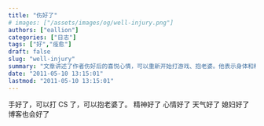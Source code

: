 ```yaml
---
title: "伤好了"
# images: ["/assets/images/og/well-injury.png"]
authors: ["eallion"]
categories: ["日志"]
tags: ["好","痊愈"]
draft: false
slug: "well-injury"
summary: "文章讲述了作者伤好后的喜悦心情，可以重新开始打游戏、抱老婆。他表示身体和精神都恢复了，天气也变好了。最后提到博客也会变得更好。"
date: "2011-05-10 13:15:01"
lastmod: "2011-05-10 13:15:01"
---
```


手好了，可以打 CS 了，可以抱老婆了。
精神好了
心情好了
天气好了
媳妇好了
博客也会好了
